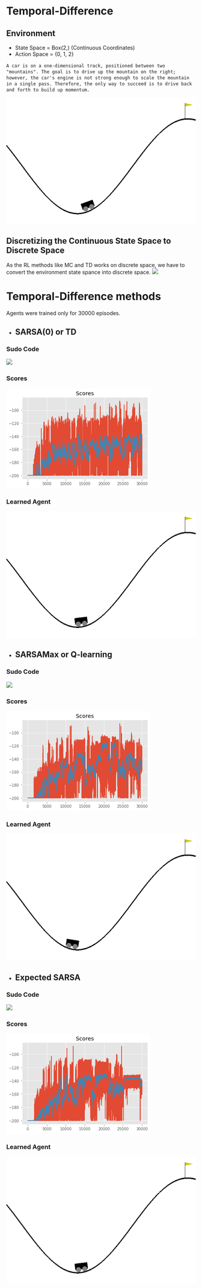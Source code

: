 # Temporal-Difference

## Environment
- State Space = Box(2,) (Continuous Coordinates)
- Action Space = {0, 1, 2}

```
A car is on a one-dimensional track, positioned between two "mountains". The goal is to drive up the mountain on the right; however, the car's engine is not strong enough to scale the mountain in a single pass. Therefore, the only way to succeed is to drive back and forth to build up momentum.
```

![](./gifs/1_random_agent.gif)

## Discretizing the Continuous State Space to Discrete Space
As the RL methods like MC and TD works on discrete space, we have to convert the environment state spance into discrete space.
![](https://www.researchgate.net/profile/Hermann_Meer/publication/220053939/figure/fig1/AS:305815731884036@1449923560542/Discrete-vs-continuous-time-and-discrete-vs-continuous-state-space-models.png)


# Temporal-Difference methods
Agents were trained only for 30000 episodes.

- ## SARSA(0) or TD

### Sudo Code
![](https://miro.medium.com/max/1952/1*7WZZgbJQr5lh86LRB2pbVg.png)

### Scores
![](./images/sarsa_scores.png)

### Learned Agent
![](./gifs/1_sarsa_agent.gif)

- ## SARSAMax or Q-learning
### Sudo Code
![](https://leimao.github.io/images/blog/2019-03-14-RL-On-Policy-VS-Off-Policy/q-learning.png)

### Scores
![](./images/q_scores.png)

### Learned Agent
![](./gifs/2_qlearning_agent.gif)

- ## Expected SARSA
### Sudo Code
![](https://parksurk.github.io/assets/images/2018-12-12-drlnd_1-5_temporal_difference_methods-post/output_48_0.png)

### Scores
![](./images/e_sarsa_scores.png)

### Learned Agent
![](./gifs/3_expected_sarsa_agent.gif)
